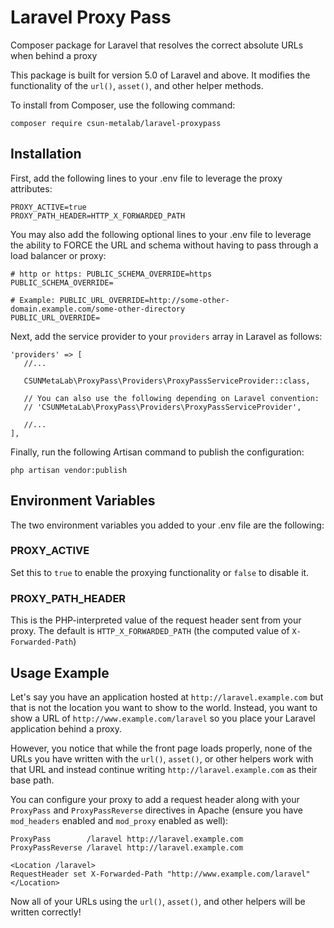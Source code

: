 # Laravel Proxy Pass
Composer package for Laravel that resolves the correct absolute URLs when behind a proxy

This package is built for version 5.0 of Laravel and above. It modifies the functionality
of the `url()`, `asset()`, and other helper methods.

To install from Composer, use the following command:

```
composer require csun-metalab/laravel-proxypass
```

## Installation

First, add the following lines to your .env file to leverage the proxy attributes:

```
PROXY_ACTIVE=true
PROXY_PATH_HEADER=HTTP_X_FORWARDED_PATH
```

You may also add the following optional lines to your .env file to leverage the ability to FORCE the URL and schema without having to pass through a load balancer or proxy:

```
# http or https: PUBLIC_SCHEMA_OVERRIDE=https
PUBLIC_SCHEMA_OVERRIDE=

# Example: PUBLIC_URL_OVERRIDE=http://some-other-domain.example.com/some-other-directory
PUBLIC_URL_OVERRIDE=
```

Next, add the service provider to your `providers` array in Laravel as follows:

```
'providers' => [
   //...

   CSUNMetaLab\ProxyPass\Providers\ProxyPassServiceProvider::class,

   // You can also use the following depending on Laravel convention:
   // 'CSUNMetaLab\ProxyPass\Providers\ProxyPassServiceProvider',

   //...
],
```

Finally, run the following Artisan command to publish the configuration:

```
php artisan vendor:publish
```

## Environment Variables

The two environment variables you added to your .env file are the following:

### PROXY_ACTIVE

Set this to `true` to enable the proxying functionality or `false` to disable it.

### PROXY_PATH_HEADER

This is the PHP-interpreted value of the request header sent from your proxy. The
default is `HTTP_X_FORWARDED_PATH` (the computed value of `X-Forwarded-Path`)

## Usage Example

Let's say you have an application hosted at `http://laravel.example.com` but that is
not the location you want to show to the world. Instead, you want to show a URL of
`http://www.example.com/laravel` so you place your Laravel application behind a proxy.

However, you notice that while the front page loads properly, none of the URLs you
have written with the `url()`, `asset()`, or other helpers work with that URL and instead
continue writing `http://laravel.example.com` as their base path.

You can configure your proxy to add a request header along with your `ProxyPass` and
`ProxyPassReverse` directives in Apache (ensure you have `mod_headers` enabled and
`mod_proxy` enabled as well):

```
ProxyPass        /laravel http://laravel.example.com
ProxyPassReverse /laravel http://laravel.example.com

<Location /laravel>
RequestHeader set X-Forwarded-Path "http://www.example.com/laravel"
</Location>
```

Now all of your URLs using the `url()`, `asset()`, and other helpers will be written
correctly!
